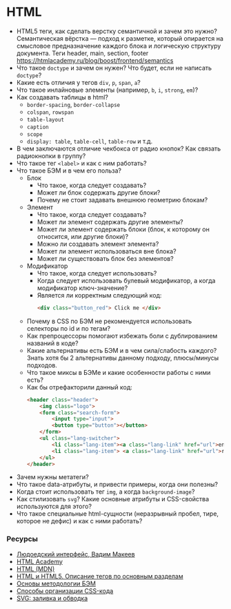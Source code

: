 # HTML

* HTML5 теги, как сделать верстку семантичной и зачем это нужно?
    Семантическая вёрстка — подход к разметке, который опирается на смысловое предназначение каждого блока и логическую структуру документа.
    Теги header, main, section, footer
    https://htmlacademy.ru/blog/boost/frontend/semantics
* Что такое `doctype` и зачем он нужен? Что будет, если не написать `doctype`?
* Какие есть отличия у тегов `div`, `p`, `span`, `a`?
* Что такое инлайновые элементы (например, `b`, `i`, `strong`, `em`)?
* Как создавать таблицы в html?
  * `border-spacing`, `border-collapse`
  * `colspan`, `rowspan`
  * `table-layout`
  * `caption`
  * `scope`
  * `display: table`, `table-cell`, `table-row` и т.д.
* В чем заключаются отличие чекбокса от радио кнопок? Как связать радиокнопки в группу?
* Что такое тег `<label>` и как с ним работать?
* Что такое БЭМ и в чем его польза?
  * Блок
    * Что такое, когда следует создавать?
    * Может ли блок содержать другие блоки?
    * Почему не стоит задавать внешнюю геометрию блокам?
  * Элемент
    * Что такое, когда следует создавать?
    * Может ли элемент содержать другие элементы?
    * Может ли элемент содержать блоки (блок, к которому он относится, или другие блоки)?
    * Можно ли создавать элемент элемента?
    * Может ли элемент использоваться вне блока?
    * Может ли существовать блок без элементов?
  * Модификатор
    * Что такое, когда следует использовать?
    * Когда следует использовать булевый модификатор, а когда модификатор ключ-значение?
    * Является ли корректным следующий код:
        ```html
        <div class="button_red"> Click me </div>
        ```
  * Почему в CSS по БЭМ не рекомендуется использовать селекторы по id и по тегам?
  * Как препроцессоры помогают избежать боли с дублированием названий в коде?
  * Какие альтернативы есть БЭМ и в чем сила/слабость каждого? Знать хотя бы 2 альтернативы данному подходу, плюсы/минусы подходов.
  * Что такое миксы в БЭМе и какие особенности работы с ними есть?
  * Как бы отрефакторили данный код:
    ```html
    <header class="header">
        <img class="logo">
        <form class="search-form">
            <input type="input">
            <button type="button"></button>
        </form>
        <ul class="lang-switcher">
            <li class="lang-item"><a class="lang-link" href="url">en</a> </li>
            <li class="lang-item"> <a class="lang-link" href="url">ru</a> </li>
        </ul>
    </header>
    ```
* Зачем нужны метатеги?
* Что такое data-атрибуты, и привести примеры, когда они полезны?
* Когда стоит использовать тег `img`, а когда `background-image`?
* Как стилизовать `svg`? Какие основные атрибуты и CSS-свойства используются для этого?
* Что такое специальные html-сущности (неразрывный пробел, тире, которое не дефис) и как с ними работать?

### Ресурсы

* [Людоедский интерфейс, Вадим Макеев](https://www.youtube.com/watch?v=ssJsjGZE2sc)
* [HTML Academy](https://htmlacademy.ru/)
* [HTML (MDN)](https://developer.mozilla.org/ru/docs/Web/HTML)
* [HTML и HTML5. Описание тегов по основным разделам](https://html5book.ru/html-html5/)
* [Основы методологии БЭМ](https://ru.bem.info/methodology/quick-start/)
* [Способы организации CSS-кода](https://habr.com/ru/post/256109/)
* [SVG: заливка и обводка](http://css.yoksel.ru/svg-fill-and-stroke/)
